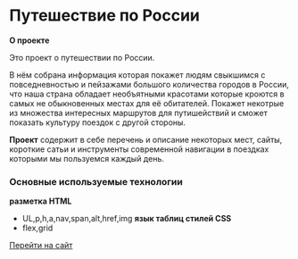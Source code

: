 # Путешествие по России

**О проекте**

Это проект о путешествии по России.

В нём собрана информация которая покажет людям свыкшимся с повседневностью и пейзажами большого 
количества городов в России, что наша страна обладает необъятными красотами которые кроются
в самых не обыкновенных местах для её обитателей. Покажет некотрые из множества интересных
маршрутов для путишействий и сможет показать культуру поездок с другой стороны.

**Проект** содержит в себе перечень и описание некоторых мест, сайты, короткие сатьи и 
инструменты современной навигации в поездках которыми мы пользуемся каждый день.

### Основные используемые технологии
**разметка HTML**
* UL,p,h,a,nav,span,alt,href,img
**язык таблиц стилей CSS**
* flex,grid

[Перейти на сайт](https://mymaughem.github.io/russian-travel/)